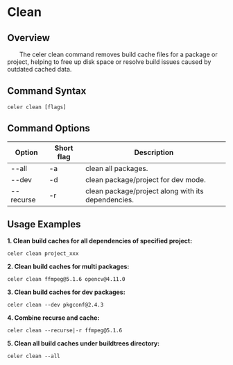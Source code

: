# Clean

## Overview

&emsp;&emsp;The celer clean command removes build cache files for a package or project, helping to free up disk space or resolve build issues caused by outdated cached data.

## Command Syntax

```shell
celer clean [flags]
```

## Command Options

| Option	        | Short flag | Description                                          |
| ----------------- | ---------- | -----------------------------------------------------|
| --all	            | -a	     | clean all packages.	                                |
| --dev             | -d         | clean package/project for dev mode.                  |
| --recurse	        | -r	     | clean package/project along with its dependencies.   |

## Usage Examples

**1. Clean build caches for all dependencies of specified project:**

```shell
celer clean project_xxx
```

**2. Clean build caches for multi packages:**

```shell
celer clean ffmpeg@5.1.6 opencv@4.11.0
```

**3. Clean build caches for dev packages:**

```shell
celer clean --dev pkgconf@2.4.3
```

**4. Combine recurse and cache:**

```shell
celer clean --recurse|-r ffmpeg@5.1.6
```

**5. Clean all build caches under buildtrees directory:**

```shell
celer clean --all
```
